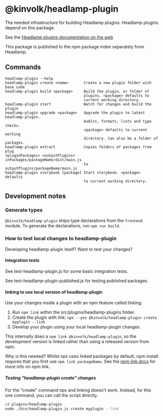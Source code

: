 # @kinvolk/headlamp-plugin

The needed infrastructure for building Headlamp plugins.
Headlamp plugins depend on this package.

See the [Headlamp plugins documentation on the web](https://kinvolk.io/docs/headlamp/latest/development/plugins/)

This package is published to the npm package index separately from Headlamp.

## Commands

```
headlamp-plugin --help
headlamp-plugin create <name>       Create a new plugin folder with base code
headlamp-plugin build <package>     Build the plugin, or folder of
                                    plugins. <package> defaults to
                                    current working directory.
headlamp-plugin start               Watch for changes and build the plugin
headlamp-plugin upgrade <package>   Upgrade the plugin to latest headlamp-plugin.
                                    Audits, formats, lints and type checks.
                                    <package> defaults to current working
                                    directory. Can also be a folder of packages.
headlamp-plugin extract             Copies folders of packages from plug
<pluginPackages> <outputPlugins>    inPackages/packageName/dist/main.js
                                    to outputPlugins/packageName/main.js
headlamp-plugin storybook [package] Start storybook. <package> defaults
                                    to current working directory.
```

## Development notes

### Generate types

`@kinvolk/headlamp-plugin` ships type declarations from the `frontend` module.
To generate the declarations, run `npm run build`.

### How to test local changes to headlamp-plugin

Developing headlamp-plugin itself? Want to test your changes?

#### Integration tests

See test-headlamp-plugin.js for some basic integration tests.

See test-headlamp-plugin-published.js for testing published packages.

#### linking to use local version of headlamp-plugin

Use your changes inside a plugin with an npm feature called linking:

1. Run `npm link` within the src/plugins/headlamp-plugins folder.
2. Create the plugin with link: `npx --yes @kinvolk/headlamp-plugin create myplugin --link`
3. Develop your plugin using your local headlamp-plugin changes.

This internally does a `npm link @kinvolk/headlamp-plugin`, so the development
version is linked rather than using a released version from npm.

Why is this needed? Whilst npx uses linked packages by default,
npm install requires that you first use `npm link packageName`. See the
[npm link docs](https://docs.npmjs.com/cli/v7/commands/npm-link)
for more info on npm link.

##### Testing "headlamp-plugin create" changes

For the "create" command npx and linking doesn't work. Instead, for this one command,
you can call the script directly.

```bash
cd plugins/headlamp-plugin
node ./bin/headlamp-plugin.js create myplugin --link
```
